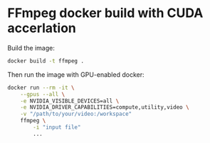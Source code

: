 # FFmpeg docker build with CUDA accerlation

Build the image:

```sh
docker build -t ffmpeg .
```

Then run the image with GPU-enabled docker:

```sh
docker run --rm -it \
    --gpus --all \
    -e NVIDIA_VISIBLE_DEVICES=all \
    -e NVIDIA_DRIVER_CAPABILITIES=compute,utility,video \
    -v "/path/to/your/video:/workspace"
    ffmpeg \
        -i "input file"
        ...
```
